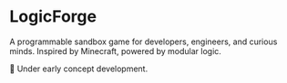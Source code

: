 # LogicForge
A programmable sandbox game for developers, engineers, and curious minds.
Inspired by Minecraft, powered by modular logic.

🚧 Under early concept development.
